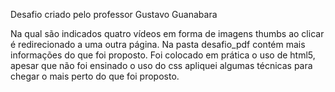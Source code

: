 Desafio criado pelo professor Gustavo Guanabara 

Na qual são indicados quatro vídeos em forma de imagens thumbs ao clicar é redirecionado a uma outra página.
Na pasta desafio_pdf contém mais informações do que foi proposto. Foi colocado em prática o uso de html5,
apesar que não foi ensinado o uso do css apliquei algumas técnicas para chegar o mais perto do que foi proposto.
